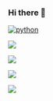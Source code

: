 ### Hi there 👋

[![python](https://img.shields.io/badge/Python-3776AB?style=for-the-badge&logo=python&logoColor=white)](https://github.com/JuanBindez/auto)

[![](https://img.shields.io/badge/Django-092E20?style=for-the-badge&logo=django&logoColor=white)](https://github.com/JuanBindez/modelo-para-blog)

[![](https://img.shields.io/badge/Bootstrap-563D7C?style=for-the-badge&logo=bootstrap&logoColor=white)](https://github.com/JuanBindez/html-bootstrap)

[![](https://img.shields.io/badge/HTML5-E34F26?style=for-the-badge&logo=html5&logoColor=white)]()

[![](https://img.shields.io/badge/CSS3-1572B6?style=for-the-badge&logo=css3&logoColor=white)]()

[![]()]()

[![]()]()
